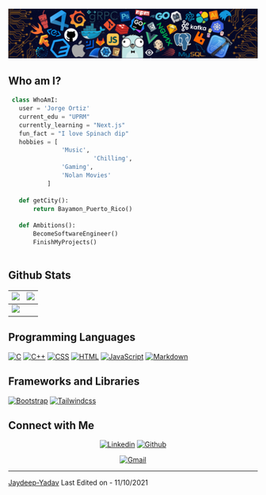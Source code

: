 ![Github Banner](https://github.com/Jaydeep-Yadav/Jaydeep-Yadav/blob/main/banner.png)

## Who am I?

 ```python
  class WhoAmI:
    user = 'Jorge Ortiz'
	current_edu = "UPRM"
    currently_learning = "Next.js"
    fun_fact = "I love Spinach dip"
	hobbies = [
				'Music',
                         'Chilling',
			 	'Gaming',
				'Nolan Movies'
			]
	
	def getCity():
		return Bayamon_Puerto_Rico()
	
	def Ambitions():
		BecomeSoftwareEngineer()
		FinishMyProjects()
	
 ```

 
## Github Stats

<img src="https://github-readme-stats.vercel.app/api?username=jorgeortiz41&&show_icons=true&count_private=true&theme=github_dark">|<img src="https://github-readme-streak-stats.herokuapp.com/?user=jorgeortiz41&theme=blueberry_duo"/>
|---|---|
<img src="https://github-readme-stats.vercel.app/api/top-langs/?username=jorgeortiz41&layout=compact&theme=github_dark"/>|

## Programming Languages

<p>
    <a href="#"><img alt="C" src="https://img.shields.io/badge/C%20-%232370ED.svg?logo=c&logoColor=white"></a>
    <a href="#"><img alt="C++" src="https://img.shields.io/badge/C++%20-%2300599C.svg?logo=c%2B%2B&logoColor=white"></a>
    <a href="#"><img alt="CSS" src="https://img.shields.io/badge/CSS%20-%231572B6.svg?logo=css3&logoColor=white"></a>
    <a href="#"><img alt="HTML" src="https://img.shields.io/badge/HTML%20-%23E34F26.svg?logo=html5&logoColor=white"></a>
    <a href="#"><img alt="JavaScript" src="https://img.shields.io/badge/JavaScript%20-%23F7DF1E.svg?logo=javascript&logoColor=black"></a>
    <a href="#"><img alt="Markdown" src="https://img.shields.io/badge/Markdown-%23000000.svg?logo=markdown&logoColor=white"></a>
</p>

## Frameworks and Libraries
<p>
   <a href="#"><img alt="Bootstrap" src="https://img.shields.io/badge/Bootstrap-563D7C?logo=bootstrap&logoColor=white"></a>
   <a href="#"><img alt="Tailwindcss" src="https://img.shields.io/badge/tailwindcss-%2338B2AC.svg?logo=tailwindcss&logoColor=white"></a>
</p>

## Connect with Me


<p align="center">
  <a href="https://linkedin.com/in/jorgeortizramirez"><img alt="Linkedin" title="Jorge Ortiz Linkedin" src="https://img.shields.io/badge/LinkedIn-0077B5?style=for-the-badge&logo=linkedin&logoColor=white"></a>
  <a href="https://github.com/jorgeortiz41"><img alt="Github" title="Jorge Ortiz Github" src="https://img.shields.io/badge/GitHub-100000?style=for-the-badge&logo=github&logoColor=white"></a>
 <p align="center">
  <a href="mailto:jaort.2000@gmail.com"><img alt="Gmail" title="Jorge Ortiz Gmail" src="https://img.shields.io/badge/Gmail-D14836?style=for-the-badge&logo=gmail&logoColor=white"></a>
</p>

------
[Jaydeep-Yadav](https://github.com/jaydeep-yadav)
Last Edited on - 11/10/2021
